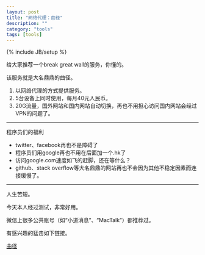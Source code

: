 ```yaml
---
layout: post
title: "网络代理：曲径"
description: ""
category: "tools"
tags: [tools]
---
```

{% include JB/setup %}

给大家推荐一个break great wall的服务，你懂的。

该服务就是大名鼎鼎的曲径。

1. 以网络代理的方式提供服务。
2. 5台设备上同时使用，每月40元人民币。
3. 20G流量，国外网站和国内网站自动切换，再也不用担心访问国内网站会经过VPN的问题了。

---
程序员们的福利

* twitter、facebook再也不是障碍了
* 程序员们用google再也不用在后面加一个.hk了
* 访问google.com速度如飞的赶脚，还在等什么？
* github、stack overflow等大名鼎鼎的网站再也不会因为其他不稳定因素而连接缓慢了。

---
人生苦短。

今天本人经过测试，非常好用。

微信上很多公共账号（如“小道消息”、“MacTalk”）都推荐过。

有感兴趣的猛击如下链接。

[曲径](https://getqujing.com/?r=f4e8c7fb90)



